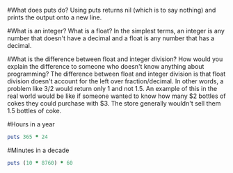 #What does puts do?
Using puts returns nil (which is to say nothing) and prints the output onto a new line.

#What is an integer? What is a float?
In the simplest terms, an integer is any number that doesn't have a decimal and a float is any number that has a decimal.

#What is the difference between float and integer division? How would you explain the difference to someone who doesn't know anything about programming?
The difference between float and integer division is that float division doesn't account for the left over fraction/decimal. In other words, a problem like 3/2 would return only 1 and not 1.5. An example of this in the real world would be like if someone wanted to know how many $2 bottles of cokes they could purchase with $3. The store generally wouldn't sell them 1.5 bottles of coke.

#Hours in a year 
```ruby
puts 365 * 24
```

#Minutes in a decade
```ruby
puts (10 * 8760) * 60
```